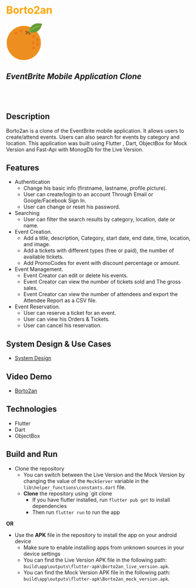 <!-- # Borto2an -->
<h1><span style="color:orange">Borto2an</span></h1>
<img src="assets\images\icon.png" alt= “Icon_Image” width="100" height="100">


<!-- ![Icon Image](assets\images\icon.png "Borto2an") -->
<h2><i>EventBrite Mobile Application Clone</i><h2>
</br>

## Description
Borto2an is a clone of the EventBrite mobile application. It allows users to create/attend events. Users can also search for events by category and location. This application was built using Flutter , Dart, ObjectBox for Mock Version and Fast-Api with MonogDb for the Live Version.

## Features
- Authentication
    - Change his basic info (firstname, lastname, profile picture).
    - User can create/login to an account Through Email or Google/Facebook Sign In.
    - User can change or reset his password.
- Searching
  - User can filter the search results by category, location, date or name.  
- Event Creation.
  - Add a title, description, Category, start date, end date, time, location, and image.
  - Add a tickets with different types (free or paid), the number of available tickets. 
  - Add PromoCodes for event with discount percentage or amount.
-  Event Management.
   - Event Creator can edit or delete his events.
   - Event Creator can view the number of tickets sold and The gross sales.
   - Event Creator can view the number of attendees and export the Attendee Report as a CSV file.
- Event Reservation.
  - User can reserve a ticket for an event.
  - User can view his Orders & Tickets.
  - User can cancel his reservation.

## System Design & Use Cases
- [System Design](https://docs.google.com/document/d/1kgJhUFcH2WChgHNx6hugNkqRAAz4JfM9X7ZONHxMlHA/edit?usp=sharing)
## Video Demo
- [Borto2an](https://youtu.be/jnUNzxHT0Ew)

## Technologies
- Flutter
- Dart
- ObjectBox

## Build and Run
- Clone the repository
  - You can switch between the Live Version and the Mock Version by changing the value of the `MockServer` variable in the `lib\helper_functions\constants.dart` file.
  - <strong>Clone</strong> the repository using `git clone
    - If you have flutter installed, run `flutter pub get` to install dependencies
    - Then run `flutter run` to run the app

<strong>OR</strong>

- Use the <strong>APK</strong> file in the repository to install the app on your android device
    - Make sure to enable installing apps from unknown sources in your device settings
    - You can find the Live Version APK file in the following path: `build\app\outputs\flutter-apk\Borto2an_live_version.apk`.
    - You can find the Mock Version APK file in the following path: `build\app\outputs\flutter-apk\Borto2an_mock_version.apk`.
